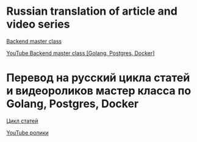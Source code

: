 # Russian translation of article and video series

[Backend master class](https://dev.to/techschoolguru/series/7172)

[YouTube Backend master class [Golang, Postgres, Docker]](https://www.youtube.com/watch?v=rx6CPDK_5mU&list=PLy_6D98if3ULEtXtNSY_2qN21VCKgoQAE)

# Перевод на русский цикла статей и видеороликов мастер класса по Golang, Postgres, Docker

[Цикл статей](https://dev.to/techschoolguru/series/7172)

[YouTube ролики](https://www.youtube.com/watch?v=rx6CPDK_5mU&list=PLy_6D98if3ULEtXtNSY_2qN21VCKgoQAE)